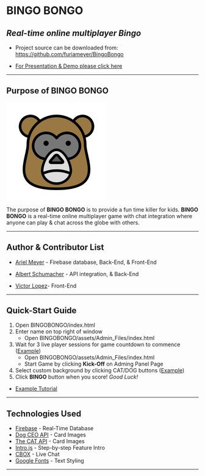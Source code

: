 # **BINGO BONGO**

## *Real-time online multiplayer Bingo*

* Project source can be downloaded from: https://github.com/furiameyer/BingoBongo

* [For Presentation & Demo please click here](https://slides.com/smoss012/deck/live#/) 

---

## Purpose of BINGO BONGO

![alt text](https://github.com/furiameyer/BingoBongo/blob/master/assets/images-sounds/bongo.png?raw=true)

The purpose of **BINGO BONGO** is to provide a fun time killer for kids. **BINGO BONGO** is a real-time online multiplayer game with chat integration where anyone can play & chat across the globe with others.

---

## Author & Contributor List

* [Ariel Meyer](github.com/furiameyer) - Firebase database, Back-End, & Front-End

* [Albert Schumacher](github.com/ahs012) - API integration, & Back-End

* [Victor Lopez](github.com/vicklawl)- Front-End

---

## Quick-Start Guide

1. Open BINGOBONGO/index.html
2. Enter name on top right of window 
	* Open BINGOBONGO/assets/Admin_Files/index.html
3. Wait for 3 live player sessions for game countdown to commence ([Example](https://slides.com/smoss012/deck#/3))
	* Open BINGOBONGO/assets/Admin_Files/index.html
	* Start Game by clicking **Kick-Off** on Adming Panel Page
4. Select custom background by clicking CAT/DOG buttons ([Example](https://slides.com/smoss012/deck#/4/1))
5. Click **BINGO** button when you score! *Good Luck!*
* [Example Tutorial](https://slides.com/smoss012/deck#/2)

---

## Technologies Used

* [Firebase](https://firebase.google.com) - Real-Time Database 
* [Dog CEO API](https://dog.ceo/dog-api/) - Card Images
* [The CAT API](https://thecatapi.com/) - Card Images
* [Intro.js](https://introjs.com/) - Step-by-step Feature Intro
* [CBOX](https://www.cbox.ws/) - Live Chat
* [Google Fonts](https://fonts.google.com/) - Text Styling

---